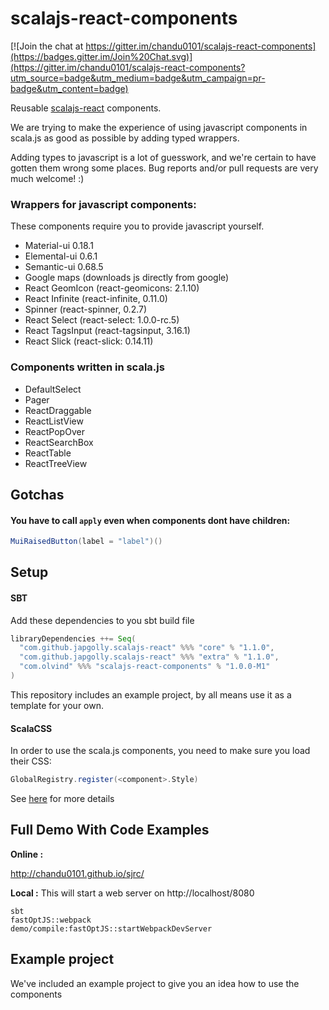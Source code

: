 scalajs-react-components
========================

[![Join the chat at https://gitter.im/chandu0101/scalajs-react-components](https://badges.gitter.im/Join%20Chat.svg)](https://gitter.im/chandu0101/scalajs-react-components?utm_source=badge&utm_medium=badge&utm_campaign=pr-badge&utm_content=badge)

Reusable [scalajs-react](https://github.com/japgolly/scalajs-react) components.

We are trying to make the experience of using javascript components in scala.js
 as good as possible by adding typed wrappers.

Adding types to javascript is a lot of guesswork, and we're certain to have gotten them wrong
 some places. Bug reports and/or pull requests are very much welcome! :)

### Wrappers for javascript components:
These components require you to provide javascript yourself.

- Material-ui 0.18.1
- Elemental-ui 0.6.1
- Semantic-ui 0.68.5
- Google maps (downloads js directly from google)
- React GeomIcon (react-geomicons: 2.1.10)
- React Infinite (react-infinite, 0.11.0)
- Spinner (react-spinner, 0.2.7)
- React Select (react-select: 1.0.0-rc.5)
- React TagsInput (react-tagsinput, 3.16.1)
- React Slick (react-slick: 0.14.11)

### Components written in scala.js
- DefaultSelect
- Pager
- ReactDraggable
- ReactListView
- ReactPopOver
- ReactSearchBox
- ReactTable
- ReactTreeView

## Gotchas

#### You have to call `apply` even when components dont have children:
```scala
MuiRaisedButton(label = "label")()
```

## Setup

#### SBT
Add these dependencies to you sbt build file
```scala
libraryDependencies ++= Seq(
  "com.github.japgolly.scalajs-react" %%% "core" % "1.1.0",
  "com.github.japgolly.scalajs-react" %%% "extra" % "1.1.0",
  "com.olvind" %%% "scalajs-react-components" % "1.0.0-M1"
)
```

This repository includes an example project, by all means use it as a template for your own.


#### ScalaCSS
In order to use the scala.js components, you need to make sure you load their CSS:
```scala
GlobalRegistry.register(<component>.Style)
```
See [here](https://japgolly.github.io/scalacss/book/ext/react.html) for more details

## Full Demo With Code Examples

**Online :**

http://chandu0101.github.io/sjrc/

**Local :** This will start a web server on http://localhost/8080
```
sbt 
fastOptJS::webpack
demo/compile:fastOptJS::startWebpackDevServer

```

## Example project

We've included an example project to give you an idea how to use the components